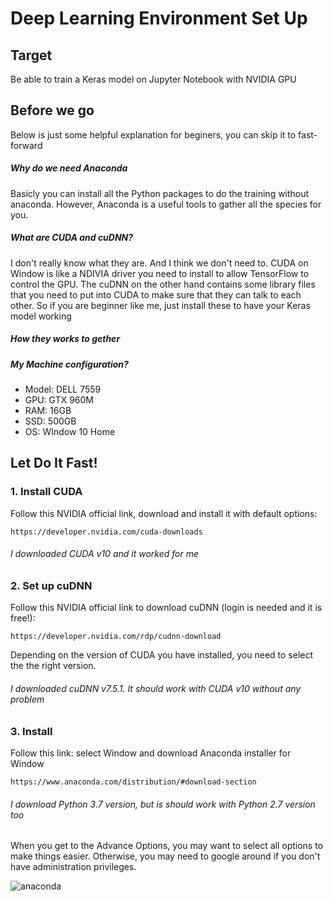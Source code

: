 # Deep Learning Environment Set Up
## Target
Be able to train a Keras model on Jupyter Notebook with NVIDIA GPU

## Before we go
Below is just some helpful explanation for beginers, you can skip it to fast-forward

##### Why do we need Anaconda
Basicly you can install all the Python packages to do the training without anaconda. 
However, Anaconda is a useful tools to gather all the species for you.

##### What are CUDA and cuDNN?
I don't really know what they are. And I think we don't need to. 
CUDA on Window is like a NDIVIA driver you need to install to allow TensorFlow to control the GPU.
The cuDNN on the other hand contains some library files that you need to put into CUDA 
to make sure that they can talk to each other.
So if you are beginner like me, just install these to have your Keras model working

##### How they works to gether


##### My Machine configuration?
+ Model: DELL 7559
+ GPU: GTX 960M 
+ RAM: 16GB
+ SSD: 500GB
+ OS: WIndow 10 Home


## Let Do It Fast!
### 1. Install CUDA
Follow this NVIDIA official link, download and install it with default options:

    https://developer.nvidia.com/cuda-downloads
    
###### I downloaded CUDA v10 and it worked for me

### 2. Set up cuDNN 
Follow this NVIDIA official link to download cuDNN (login is needed and it is free!):

    https://developer.nvidia.com/rdp/cudnn-download

Depending on the version of CUDA you have installed, you need to select the the right version. 

###### I downloaded cuDNN v7.5.1. It should work with CUDA v10 without any problem

### 3. Install
Follow this link: select Window and download Anaconda installer for Window

    https://www.anaconda.com/distribution/#download-section
    
###### I download Python 3.7 version, but is should work with Python 2.7 version too
When you get to the Advance Options, you may want to select all options to make things easier. 
Otherwise, you may need to google around if you don't have administration privileges.

![anaconda](../images/anaconda.png)

